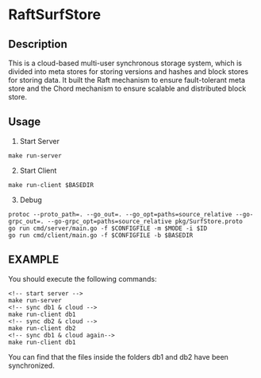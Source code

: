 # RaftSurfStore

## Description

This is a cloud-based multi-user synchronous storage system, which is divided into meta stores for storing versions and hashes and block stores for storing data. It built the Raft mechanism to ensure fault-tolerant meta store and the Chord mechanism to ensure scalable and distributed block store.

## Usage

1. Start Server
```console
make run-server
```

2. Start Client
```console
make run-client $BASEDIR
```

3. Debug
```console
protoc --proto_path=. --go_out=. --go_opt=paths=source_relative --go-grpc_out=. --go-grpc_opt=paths=source_relative pkg/SurfStore.proto
go run cmd/server/main.go -f $CONFIGFILE -m $MODE -i $ID
go run cmd/client/main.go -f $CONFIGFILE -b $BASEDIR
```

## EXAMPLE

You should execute the following commands:

```console
<!-- start server -->
make run-server
<!-- sync db1 & cloud -->
make run-client db1
<!-- sync db2 & cloud -->
make run-client db2
<!-- sync db1 & cloud again-->
make run-client db1
```

You can find that the files inside the folders db1 and db2 have been synchronized.